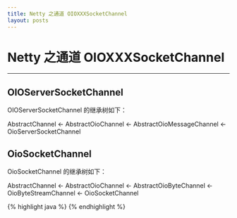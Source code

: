 ```yaml
---
title: Netty 之通道 OIOXXXSocketChannel
layout: posts
---
```


# Netty 之通道 OIOXXXSocketChannel

------

## OIOServerSocketChannel

OIOServerSocketChannel 的继承树如下：

AbstractChannel 
    <- AbstractOioChannel 
    <- AbstractOioMessageChannel 
    <- OioServerSocketChannel

## OioSocketChannel

OioSocketChannel 的继承树如下：

AbstractChannel 
    <- AbstractOioChannel 
    <- AbstractOioByteChannel 
    <- OioByteStreamChannel 
    <- OioSocketChannel



{% highlight java %}
{% endhighlight %}